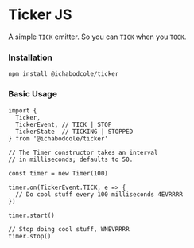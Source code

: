 Ticker JS
==========

A simple `TICK` emitter.  So you can `TICK` when you `TOCK`.

### Installation

    npm install @ichabodcole/ticker

### Basic Usage

    import {
      Ticker,
      TickerEvent, // TICK | STOP
      TickerState  // TICKING | STOPPED
    } from '@ichabodcole/ticker'

    // The Timer constructor takes an interval
    // in milliseconds; defaults to 50.

    const timer = new Timer(100)

    timer.on(TickerEvent.TICK, e => {
      // Do cool stuff every 100 milliseconds 4EVRRRR
    })

    timer.start()

    // Stop doing cool stuff, WNEVRRRR
    timer.stop()
